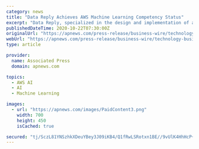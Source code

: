 ```yaml
---
category: news
title: "Data Reply Achieves AWS Machine Learning Competency Status"
excerpt: "Data Reply, specialized in the design and implementation of advanced analytics and AI-powered data services, announced today that it has achieved Amazon Web Services (AWS) Machine Learning (ML) Competency status."
publishedDateTime: 2020-10-22T07:30:00Z
originalUrl: "https://apnews.com/press-release/business-wire/technology-business-science-corporate-news-products-and-services-786f2a29fba3449bac8fd3b2bb23ebf3"
webUrl: "https://apnews.com/press-release/business-wire/technology-business-science-corporate-news-products-and-services-786f2a29fba3449bac8fd3b2bb23ebf3"
type: article

provider:
  name: Associated Press
  domain: apnews.com

topics:
  - AWS AI
  - AI
  - Machine Learning

images:
  - url: "https://apnews.com/images/PaidContent3.png"
    width: 700
    height: 450
    isCached: true

secured: "tj/SczL81YNSzhkXDeuYBey3J09iKB4/Q1fRwLSRotxn1BE//9vUlK4HhHcP+bign6nc//XEmwfJv87OXxNsLs4PWDnJZN9SFOqD83Lig4UTeIA4KQCTpHGQvTuynPuxD6TL+uL5lE9tGlbocELd1bL9gFOerxHPNvi8G+qEtXo2q/hV6VNk050MJ0rTtmcjayYbtHrsvV/pjtXgsjkboy0aIylOLSnHR4HId0NNi9DQDKGmMEtUtUuHY1M4mUa/bM755BzNJn3hwjCJK2jLnddCbnKiMrjBWvBzIW/K/vzYmD4QAwCWPnvwJqsZAUYTweujhdU5ENn/PkJtJ+BaFsMeFqWbfq2lfPsF1pLc+FQ=;WXKkLdOnCGiO/GcKaawADw=="
---
```


